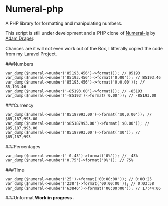 # Numeral-php
A PHP library for formatting and manipulating numbers. 

This script is still under development and a PHP clone of [Numeral-js](https://github.com/adamwdraper/Numeral-js) by [Adam Draper](https://github.com/adamwdraper).

Chances are it will not even work out of the Box, I litterally copied the code from my Laravel Project.



###Numbers
```
var_dump($numeral->number('85193.456')->format()); // 85193
var_dump($numeral->number('85193.456')->format('0.00')); // 85193.46
var_dump($numeral->number('85193.456')->format('0,0.00')); // 85,193.46
var_dump($numeral->number('-85193.00')->format()); // -85193
var_dump($numeral->number('-85193')->format('0.00')); // -85193.00
```

###Currency
```
var_dump($numeral->number('85187993.00')->format('$0,0.00')); // $85,187,993.00
var_dump($numeral->number('$85187993.00')->format('$0.00')); // $85,187,993.00
var_dump($numeral->number('85187993.00')->format('$0')); // $85,187,993
```

###Percentages

```
var_dump($numeral->number('-0.43')->format('0%')); // -43%
var_dump($numeral->number('0.75')->format('0%')); // 75%
```

###Time

```
var_dump($numeral->number('25')->format('00:00:00')); // 0:00:25
var_dump($numeral->number('238')->format('00:00:00')); // 0:03:58
var_dump($numeral->number('63846')->format('00:00:00')); // 17:44:06
```

###Unformat 
**Work in progress.**
